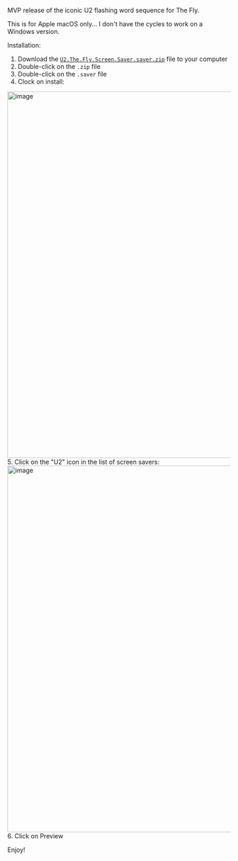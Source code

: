MVP release of the iconic U2 flashing word sequence for The Fly. 

This is for Apple macOS only... I don't have the cycles to work on a Windows version.

Installation:

1. Download the [`U2.The.Fly.Screen.Saver.saver.zip`](https://github.com/gitizenme/u2-screen-saver/releases/download/1.0.0/U2.The.Fly.Screen.Saver.saver.zip) file to your computer
2. Double-click on the `.zip` file
3. Double-click on the `.saver` file
4. Clock on install:
<img width="827" alt="image" src="https://github.com/gitizenme/u2-screen-saver/assets/643504/a76e997f-bd81-4968-85b4-26caac377597">
5. Click on the "U2" icon in the list of screen savers:
<img width="827" alt="image" src="https://github.com/gitizenme/u2-screen-saver/assets/643504/89dec888-a434-475c-b6fe-a90925ab99ca">
6. Click on Preview

Enjoy!

